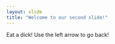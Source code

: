 ```yaml
---
layout: slide
title: "Welcome to our second slide!"
---
```

Eat a dick!
Use the left arrow to go back!

